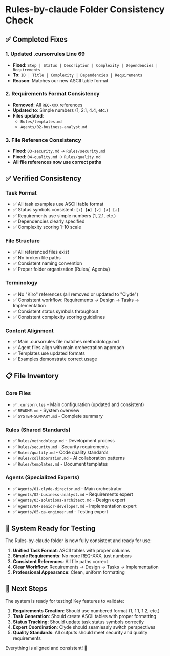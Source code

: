 # Rules-by-claude Folder Consistency Check

## ✅ **Completed Fixes**

### 1. **Updated .cursorrules Line 69**
- **Fixed**: `Step | Status | Description | Complexity | Dependencies | Requirements`
- **To**: `ID | Title | Complexity | Dependencies | Requirements`
- **Reason**: Matches our new ASCII table format

### 2. **Requirements Format Consistency**
- **Removed**: All `REQ-XXX` references
- **Updated to**: Simple numbers (1, 2.1, 4.4, etc.)
- **Files updated**:
  - `Rules/templates.md`
  - `Agents/02-business-analyst.md`

### 3. **File Reference Consistency**
- **Fixed**: `03-security.md` → `Rules/security.md`
- **Fixed**: `04-quality.md` → `Rules/quality.md`
- **All file references now use correct paths**

## ✅ **Verified Consistency**

### **Task Format**
- ✅ All task examples use ASCII table format
- ✅ Status symbols consistent: `[∘] [●] [✓] [✗] [⚠]`
- ✅ Requirements use simple numbers (1, 2.1, etc.)
- ✅ Dependencies clearly specified
- ✅ Complexity scoring 1-10 scale

### **File Structure**
- ✅ All referenced files exist
- ✅ No broken file paths
- ✅ Consistent naming convention
- ✅ Proper folder organization (Rules/, Agents/)

### **Terminology**
- ✅ No "Kiro" references (all removed or updated to "Clyde")
- ✅ Consistent workflow: Requirements → Design → Tasks → Implementation
- ✅ Consistent status symbols throughout
- ✅ Consistent complexity scoring guidelines

### **Content Alignment**
- ✅ Main .cursorrules file matches methodology.md
- ✅ Agent files align with main orchestration approach
- ✅ Templates use updated formats
- ✅ Examples demonstrate correct usage

## 📋 **File Inventory**

### **Core Files**
- ✅ `.cursorrules` - Main configuration (updated and consistent)
- ✅ `README.md` - System overview
- ✅ `SYSTEM-SUMMARY.md` - Complete summary

### **Rules (Shared Standards)**
- ✅ `Rules/methodology.md` - Development process
- ✅ `Rules/security.md` - Security requirements
- ✅ `Rules/quality.md` - Code quality standards
- ✅ `Rules/collaboration.md` - AI collaboration patterns
- ✅ `Rules/templates.md` - Document templates

### **Agents (Specialized Experts)**
- ✅ `Agents/01-clyde-director.md` - Main orchestrator
- ✅ `Agents/02-business-analyst.md` - Requirements expert
- ✅ `Agents/03-solutions-architect.md` - Design expert
- ✅ `Agents/04-senior-developer.md` - Implementation expert
- ✅ `Agents/05-qa-engineer.md` - Testing expert

## 🎯 **System Ready for Testing**

The Rules-by-claude folder is now fully consistent and ready for use:

1. **Unified Task Format**: ASCII tables with proper columns
2. **Simple Requirements**: No more REQ-XXX, just numbers
3. **Consistent References**: All file paths correct
4. **Clear Workflow**: Requirements → Design → Tasks → Implementation
5. **Professional Appearance**: Clean, uniform formatting

## 🚀 **Next Steps**

The system is ready for testing! Key features to validate:

1. **Requirements Creation**: Should use numbered format (1, 1.1, 1.2, etc.)
2. **Task Generation**: Should create ASCII tables with proper formatting
3. **Status Tracking**: Should update task status symbols correctly
4. **Expert Coordination**: Clyde should seamlessly switch perspectives
5. **Quality Standards**: All outputs should meet security and quality requirements

Everything is aligned and consistent! 🎯